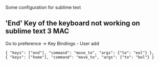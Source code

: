 Some configuration for sublime text

## 'End' Key of the keyboard not working on sublime text 3 MAC

Go to preference -> Key Bindings - User add
```
{ "keys": ["end"], "command": "move_to", "args": {"to": "eol"} }, 
{ "keys": ["home"], "command": "move_to", "args": {"to": "bol"} }
```